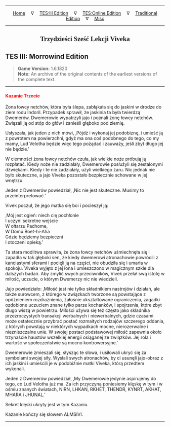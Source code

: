 
---

<!-- Jekyll Page Links -->

<center>
<a href="../../../../index.html">Home</a>
&emsp;&nabla;&emsp;
<a href="../../../index-tes3.html">TES:III Edition</a>
&emsp;&nabla;&emsp;
<a href="../../../index-teso.html">TES:Online Edition</a>
&emsp;&nabla;&emsp;
<a href="../../../index-traditional.html">Traditional Edition</a>
&emsp;&nabla;&emsp;
<a href="../../../index-misc.html">Misc</a>
</center>

<!-- Markdown Body Below: -->

---

<center>
<h2><span style="font-family:Georgia">Trzydzieści Sześć Lekcji Viveka</span></h2>
</center>

## TES III: Morrowind Edition

> __Game Version:__ 1.6.1820\
> __Note:__ An archive of the original contents of the earliest versions of the complete text.

---

#### <span style="color:red">Kazanie Trzecie</span>

Żona łowcy netchów, która była ślepa, zabłąkała się do jaskini w drodze do ziem rodu Indoril. Przypadek sprawił, że jaskinia ta była twierdzą Dwemerów. Dwemerowie wypatrzyli jajo i pojmali żonę łowcy netchów. Związali ją od stóp do głów i zanieśli głęboko pod ziemię.

Usłyszała, jak jeden z nich mówi, ‚Pójdź i wykonaj jej podobiznę, i umieść ją z powrotem na powierzchni, gdyż ma ona coś podobnego do tego, co my mamy, Lud Velotha będzie więc tego pożądać i zauważy, jeśli zbyt długo jej nie będzie.’

W ciemności żona łowcy netchów czuła, jak wielkie noże próbują ją rozpłatać. Kiedy noże nie zadziałały, Dwemerowie posłużyli się zestalonymi dźwiękami. Kiedy i te nie zadziałały, użyli wielkiego żaru. Nic jednak nie było skuteczne, a jajo Viveka pozostało bezpiecznie schowane w jej wnętrzu.

Jeden z Dwemerów powiedział, ‚Nic nie jest skuteczne. Musimy to przeinterpretować.’

Vivek poczuł, że jego matka się boi i pocieszył ją:

‚Mój jest ogień: niech cię pochłonie\
I uczyni sekretne wejście\
W ołtarzu Padhome,\
W Domu Boet-hi-Aha\
Gdzie będziemy bezpieczni\
I otoczeni opieką.’

Ta stara modlitwa sprawiła, że żona łowcy netchów uśmiechnęła się i zapadła w tak głęboki sen, że kiedy dwemerowi atronachowie powrócili z kanciastymi sferami i pocięli ją na części, nie obudziła się i umarła w spokoju. Viveka wyjęto z jej łona i umieszczono w magicznym szkle dla dalszych badań. Aby zmylić swych przeciwników, Vivek przelał swą istotę w miłość, uczucie, o którym Dwemerzy nic nie wiedzieli.

Jajo powiedziało: ‚Miłość jest nie tylko składnikiem nastrojów i działań, ale także surowcem, z którego w związkach tworzone są powstające z opóźnieniem rozdrażnienia, żałośnie ukształtowane ograniczenia, zagadki ozdobione uczuciem znane tylko parze kochanków, i spojrzenia, które zbyt długo wiszą w powietrzu. Miłości używa się też często jako składnika przezroczystych transakcji werbalnych i niewerbalnych, gdzie czasami może ostatecznie przybrać postać rozmaitych rodzajów szczerego oddania, z których powstają w niektórych wypadkach mocne, nierozerwalne i niezniszczalne unie. W swojej postaci podstawowej miłość zapewnia około trzynaście haustów wszelkiej energii osiąganej ze związków. Jej rola i wartość w społeczeństwie są mocno kontrowersyjne.’

Dwemerowie zmieszali się, słysząc te słowa, i usiłowali ukryć się za symbolami swojej siły. Wysłali swych atronachów, by ci usunęli jajo-obraz z ich jaskini i umieścili je w podobiźnie matki Viveka, którą przedtem wykonali.

Jeden z Dwemerów powiedział, ‚My Dwemerowie jedynie aspirujemy do tego, co Lud Velotha już ma. Za ich przyczyną poniesiemy klęskę w tym i w ośmiu znanych światach, NIRN, LHKAN, RKHET, THENDR, KYNRT, AKHAT, MHARA i JHUNAL.’

Sekret klęski ukryty jest w tym Kazaniu.

Kazanie kończy się słowem ALMSIVI.

---
